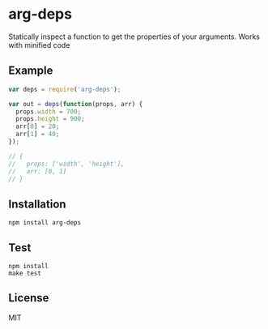 # arg-deps

Statically inspect a function to get the properties of your arguments. Works with minified code

## Example

```js
var deps = require('arg-deps');

var out = deps(function(props, arr) {
  props.width = 700;
  props.height = 900;
  arr[0] = 20;
  arr[1] = 40;
});

// {
//   props: ['width', 'height'],
//   arr: [0, 1]
// }
```

## Installation

```
npm install arg-deps
```

## Test

```
npm install
make test
```

## License

MIT
